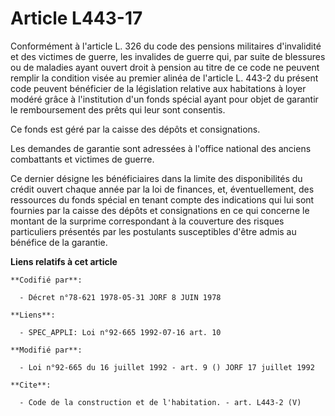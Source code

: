 # Article L443-17

Conformément à l'article L. 326 du code des pensions militaires d'invalidité et des victimes de guerre, les invalides de
guerre qui, par suite de blessures ou de maladies ayant ouvert droit à pension au titre de ce code ne peuvent remplir la
condition visée au premier alinéa de l'article L. 443-2 du présent code peuvent bénéficier de la législation relative aux
habitations à loyer modéré grâce à l'institution d'un fonds spécial ayant pour objet de garantir le remboursement des prêts
qui leur sont consentis. 

Ce fonds est géré par la caisse des dépôts et consignations. 

Les demandes de garantie sont adressées à l'office national des anciens combattants et victimes de guerre. 

Ce dernier désigne les bénéficiaires dans la limite des disponibilités du crédit ouvert chaque année par la loi de finances,
et, éventuellement, des ressources du fonds spécial en tenant compte des indications qui lui sont fournies par la caisse des
dépôts et consignations en ce qui concerne le montant de la surprime correspondant à la couverture des risques particuliers
présentés par les postulants susceptibles d'être admis au bénéfice de la garantie.

**Liens relatifs à cet article**

	**Codifié par**:

	  - Décret n°78-621 1978-05-31 JORF 8 JUIN 1978

	**Liens**:

	  - SPEC_APPLI: Loi n°92-665 1992-07-16 art. 10

	**Modifié par**:

	  - Loi n°92-665 du 16 juillet 1992 - art. 9 () JORF 17 juillet 1992

	**Cite**:

	  - Code de la construction et de l'habitation. - art. L443-2 (V)
